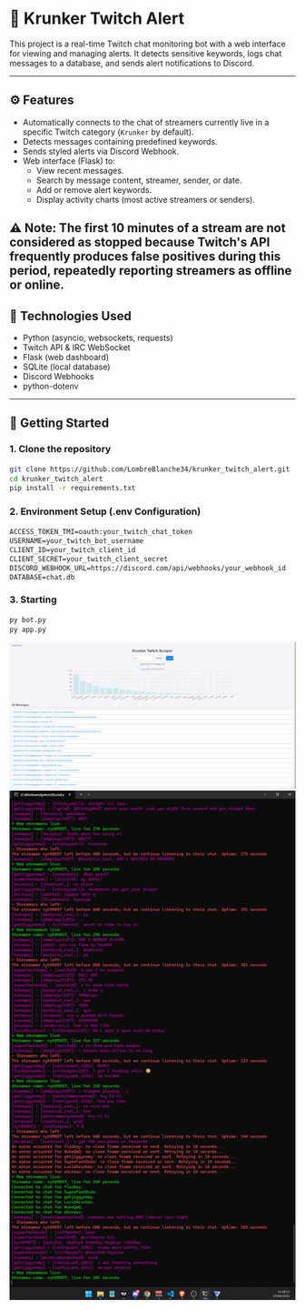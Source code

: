 # 🎥 Krunker Twitch Alert

This project is a real-time Twitch chat monitoring bot with a web interface for viewing and managing alerts. It detects sensitive keywords, logs chat messages to a database, and sends alert notifications to Discord.

---

## ⚙️ Features

- Automatically connects to the chat of streamers currently live in a specific Twitch category (`Krunker` by default).
- Detects messages containing predefined keywords.
- Sends styled alerts via Discord Webhook.
- Web interface (Flask) to:
  - View recent messages.
  - Search by message content, streamer, sender, or date.
  - Add or remove alert keywords.
  - Display activity charts (most active streamers or senders).

⚠️ Note: The first 10 minutes of a stream are not considered as stopped because Twitch's API frequently produces false positives during this period, repeatedly reporting streamers as offline or online.
---

## 🧰 Technologies Used

- Python (asyncio, websockets, requests)
- Twitch API & IRC WebSocket
- Flask (web dashboard)
- SQLite (local database)
- Discord Webhooks
- python-dotenv

---

## 🏁 Getting Started

### 1. Clone the repository

```bash
git clone https://github.com/LombreBlanche34/krunker_twitch_alert.git
cd krunker_twitch_alert
pip install -r requirements.txt
```

### 2. Environment Setup (.env Configuration)

```env
ACCESS_TOKEN_TMI=oauth:your_twitch_chat_token
USERNAME=your_twitch_bot_username
CLIENT_ID=your_twitch_client_id
CLIENT_SECRET=your_twitch_client_secret
DISCORD_WEBHOOK_URL=https://discord.com/api/webhooks/your_webhook_id
DATABASE=chat.db
```

### 3. Starting
```bash
py bot.py
py app.py
```

![panel](https://github.com/LombreBlanche34/krunker_twitch_alert/blob/main/img/panel.png)
![console](https://github.com/LombreBlanche34/krunker_twitch_alert/blob/main/img/console.png)

